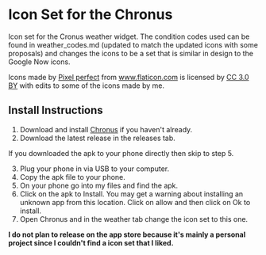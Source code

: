 # Icon Set for the Chronus

Icon set for the Cronus weather widget. The condition codes used can be found in weather_codes.md (updated to match the updated icons with some proposals) and changes the icons to be a set that is similar in design to the Google Now icons.

Icons made by <a href="https://www.flaticon.com/authors/pixel-perfect" title="Pixel perfect">Pixel perfect</a> from <a href="https://www.flaticon.com/"             title="Flaticon">www.flaticon.com</a> is licensed by <a href="http://creativecommons.org/licenses/by/3.0/"             title="Creative Commons BY 3.0" target="_blank">CC 3.0 BY</a> with edits to some of the icons made by me.

## Install Instructions

1. Download and install <a href="https://play.google.com/store/apps/details?id=com.dvtonder.chronus&hl=en_CA">Chronus</a> if you haven't already.
2. Download the latest release in the releases tab.

If you downloaded the apk to your phone directly then skip to step 5.

3. Plug your phone in via USB to your computer.
4. Copy the apk file to your phone.
5. On your phone go into my files and find the apk.
6. Click on the apk to Install. You may get a warning about installing an unknown app from this location. Click on allow and then click on Ok to install.
7. Open Chronus and in the weather tab change the icon set to this one.


<strong>I do not plan to release on the app store because it's mainly a personal project since I couldn't find a icon set that I liked.</strong>
